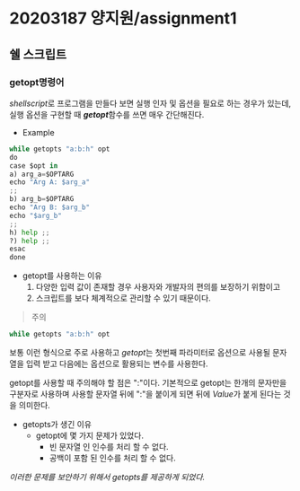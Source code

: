 # 20203187 양지원/assignment1

## 쉘 스크립트
### getopt명령어

*shellscript*로 프로그램을 만들다 보면 실행 인자 및 옵션을 필요로 하는 경우가 있는데, 실행 옵션을 구현할 때 ***getopt***함수를 쓰면 매우 간단해진다.

* Example

```python
while getopts "a:b:h" opt
do
case $opt in
a) arg_a=$OPTARG
echo "Arg A: $arg_a"
;;
b) arg_b=$OPTARG
echo "Arg B: $arg_b"
echo "$arg_b"
;;
h) help ;;
?) help ;;
esac
done
```

* getopt를 사용하는 이유
  1)  다양한 입력 값이 존재할 경우 사용자와 개발자의 편의를 보장하기 위함이고
  2)  스크립트를 보다 체계적으로 관리할 수 있기 때문이다.

> 주의
```python
while getopts "a:b:h" opt
```
보통 이런 형식으로 주로 사용하고 *getopt*는 첫번째 파라미터로 옵션으로 사용될 문자열을 입력 받고 다음에는 옵션으로 활용되는 변수를 사용한다.

getopt를 사용할 때 주의해야 할 점은 ":"이다. 기본적으로 getopt는 한개의 문자만을 구분자로 사용하며 사용할 문자열 뒤에 ":"을 붙이게 되면 뒤에 *Value*가 붙게 된다는 것을 의미한다.

* getopts가 생긴 이유
  * getopt에 몇 가지 문제가 있었다.
    * 빈 문자열 인 인수를 처리 할 수 없다.
    * 공백이 포함 된 인수를 처리 할 수 없다.

*이러한 문제를 보안하기 위해서 getopts를 제공하게 되었다.*
